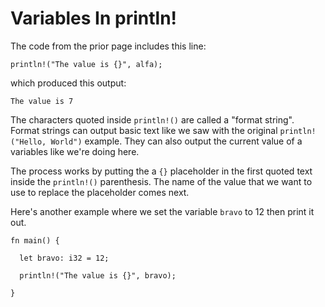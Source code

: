 # Variables In println!

The code from the prior page includes this line:

```rust, noplayground
println!("The value is {}", alfa);
```

which produced this output:

```rust, noplayground
The value is 7
```

The characters quoted inside `println!()` are
called a "format string". Format strings can
output basic text like we saw with the
original `println!("Hello, World")` example. They can
also output the current value of a variables
like we're doing here.

The process works by putting the a `{}`
placeholder in the first quoted text inside the
`println!()` parenthesis. The name of the value
that we want to use to replace the placeholder
comes next.

Here's another example where we set the variable
`bravo` to 12 then print it out.

```rust,noplayground,EXAMPLE1
fn main() {

  let bravo: i32 = 12;

  println!("The value is {}", bravo);

}
```

```rust,editable,CODE1

```
